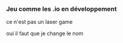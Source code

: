 ### Jeu comme les .io en développement

ce n'est pas un laser game 

oui il faut que je change le nom
